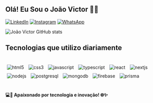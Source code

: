 
## Olá! Eu Sou o João Victor 🖐🏽

[![LinkedIn](https://img.shields.io/badge/LinkedIn-0077B5?style=for-the-badge&logo=linkedin&logoColor=white)](https://www.linkedin.com/in/dev-joao-victor/)
[![Instagram](https://img.shields.io/badge/Instagram-E4405F?style=for-the-badge&logo=instagram&logoColor=white)](https://www.instagram.com/o_joao_victorr?igsh=YTQwZjQ0NmI0OA==)
[![WhatsApp](https://img.shields.io/badge/WhatsApp-25D366?style=for-the-badge&logo=whatsapp&logoColor=white)](https://wa.me/+5535998797004?text=Ol%C3%A1%20Tudo%20Bem%3F%20Vim%20Pelo%20GitHub)


![João Victor GitHub stats](https://github-readme-stats.vercel.app/api?username=jvictordev7&show_icons=true&theme=dark)

## Tecnologias que utilizo diariamente

<div style="display: inline_block"><br/>
    <img align="center" alt="html5" src="https://img.shields.io/badge/HTML5-E34F26?style=for-the-badge&logo=html5&logoColor=white" style="margin: 5px"/>
    <img align="center" alt="css3" src="https://img.shields.io/badge/CSS3-1572B6?style=for-the-badge&logo=css3&logoColor=white" style="margin: 5px"/>
    <img align="center" alt="javascript" src="https://img.shields.io/badge/JavaScript-F7DF1E?style=for-the-badge&logo=javascript&logoColor=black" style="margin: 5px"/>
    <img align="center" alt="typescript" src="https://img.shields.io/badge/TypeScript-3178C6?style=for-the-badge&logo=typescript&logoColor=white" style="margin: 5px"/>
    <img align="center" alt="react" src="https://img.shields.io/badge/React-20232A?style=for-the-badge&logo=react&logoColor=61DAFB" style="margin: 5px"/>
    <img align="center" alt="nextjs" src="https://img.shields.io/badge/Next.js-000000?style=for-the-badge&logo=next.js&logoColor=white" style="margin: 5px"/>
    <img align="center" alt="nodejs" src="https://img.shields.io/badge/Node.js-339933?style=for-the-badge&logo=node.js&logoColor=white" style="margin: 5px"/>
    <img align="center" alt="postgresql" src="https://img.shields.io/badge/PostgreSQL-4169E1?style=for-the-badge&logo=postgresql&logoColor=white" style="margin: 5px"/>
    <img align="center" alt="mongodb" src="https://img.shields.io/badge/MongoDB-47A248?style=for-the-badge&logo=mongodb&logoColor=white" style="margin: 5px"/>
    <img align="center" alt="firebase" src="https://img.shields.io/badge/Firebase-FFCA28?style=for-the-badge&logo=firebase&logoColor=black" style="margin: 5px"/>
    <img align="center" alt="prisma" src="https://img.shields.io/badge/Prisma-2D3748?style=for-the-badge&logo=prisma&logoColor=white" style="margin: 5px"/>
</div><br/>



#### 💻🚀 Apaixonado por tecnologia e inovação! 🌐✨
